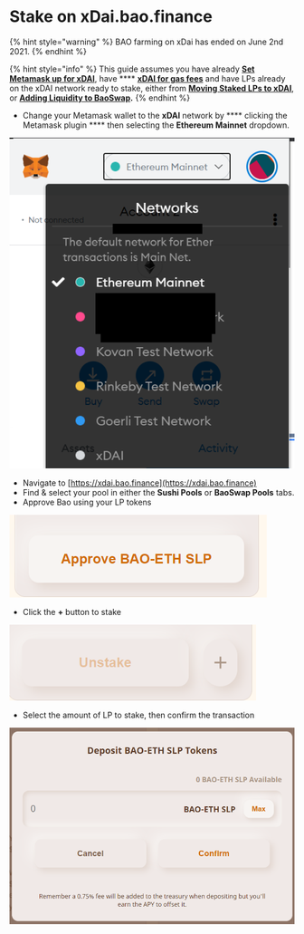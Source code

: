 # Stake on xDai.bao.finance

{% hint style="warning" %}
BAO farming  on xDai has ended on June 2nd 2021.
{% endhint %}

{% hint style="info" %}
This guide assumes you have already [**Set Metamask up for xDAI**](set-metamask-up-for-xdai.md), have **** [**xDAI for gas fees**](bridge-dai-to-xdai-for-gas-fees.md) and have LPs already on the xDAI network ready to stake, either from [**Moving Staked LPs to xDAI**](migrate-staked-lps-to-xdai.md), or [**Adding Liquidity to BaoSwap**](add-liquidity-to-baoswap.md)**.**
{% endhint %}

* Change your Metamask wallet to the **xDAI** network by **** clicking the Metamask plugin **** then selecting the **Ethereum Mainnet** dropdown.

![](<../../.gitbook/assets/image (35).png>)

* Navigate to  [https://xdai.bao.finance](https://xdai.bao.finance)
* Find & select your pool in either the **Sushi Pools** or **BaoSwap Pools** tabs.
* Approve Bao using your LP tokens

![](<../../.gitbook/assets/image (90).png>)

* Click the **+** button to stake

![](<../../.gitbook/assets/image (66).png>)

* Select the amount of LP to stake, then confirm the transaction

![](<../../.gitbook/assets/image (33).png>)
